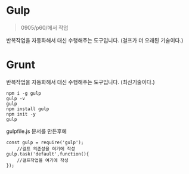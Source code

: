 # Gulp
>0905/p60/에서 작업

반복작업을 자동화해서 대신 수행해주는 도구입니다.
(걸프가 더 오래된 기술이다.)
# Grunt
반복작업을 자동화해서 대신 수행해주는 도구입니다.
(최신기술이다.)
```
npm i -g gulp
gulp -v
gulp
npm install gulp
npm init -y
gulp

````
gulpfile.js 문서를 만든후에
```
const gulp = require('gulp');
    //걸프 의존성을 여기에 작성
gulp.task('default',function(){
    //걸프작업을 여기에 작성
});
```
